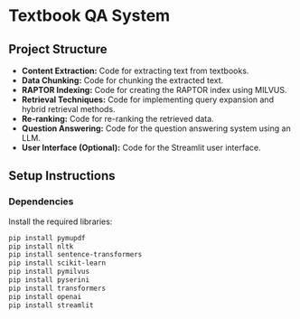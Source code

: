 # Textbook QA System

## Project Structure

- **Content Extraction:** Code for extracting text from textbooks.
- **Data Chunking:** Code for chunking the extracted text.
- **RAPTOR Indexing:** Code for creating the RAPTOR index using MILVUS.
- **Retrieval Techniques:** Code for implementing query expansion and hybrid retrieval methods.
- **Re-ranking:** Code for re-ranking the retrieved data.
- **Question Answering:** Code for the question answering system using an LLM.
- **User Interface (Optional):** Code for the Streamlit user interface.

## Setup Instructions

### Dependencies

Install the required libraries:
```bash
pip install pymupdf
pip install nltk
pip install sentence-transformers
pip install scikit-learn
pip install pymilvus
pip install pyserini
pip install transformers
pip install openai
pip install streamlit
